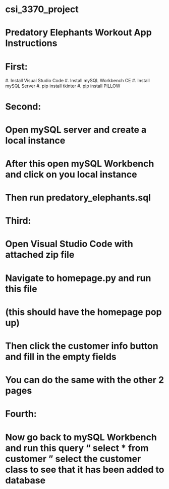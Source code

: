 # csi_3370_project

# Predatory Elephants Workout App Instructions
# First:
  #. Install Visual Studio Code
  #. Install mySQL Workbench CE 
  #. Install mySQL Server
  #. pip install tkinter
  #. pip install PILLOW


# Second: 
  # Open mySQL server and create a local instance
  # After this open mySQL Workbench and click on you local instance
  # Then run predatory_elephants.sql


# Third:
  #  Open Visual Studio Code with attached zip file
  #  Navigate to homepage.py and run this file
  # (this should have the homepage pop up)

# Then click the customer info button and fill in the empty fields
  # You can do the same with the other 2 pages

# Fourth:
  # Now go back to mySQL Workbench and run this query “ select * from customer ” select the customer class to see that it has been added to database
